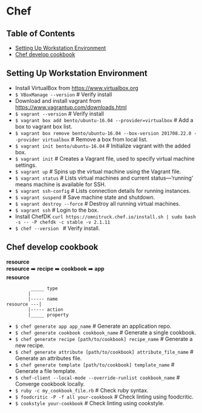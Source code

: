 # Chef

## Table of Contents

* [Setting Up Workstation Environment](#setting-up-workstation-environment)
* [Chef develop cookbook](#chef-develop-cookbook)


## Setting Up Workstation Environment

* Install VirtualBox from https://www.virtualbox.org
* `$ VBoxManage --version`                    # Verify install
* Download and install vagrant from https://www.vagrantup.com/downloads.html
* `$ vagrant --version`                       # Verify install
* `$ vagrant box add bento/ubuntu-16.04 --provider=virtualbox`                                # Add a box to vagrant box list.
* `$ vagrant box remove bento/ubuntu-16.04 --box-version 201708.22.0 --provider virtualbox`   # Remove a box from local list.
* `$ vagrant init bento/ubuntu-16.04`         # Initialize vagrant with the added box.
* `$ vagrant init`                            # Creates a Vagrant file, used to specify virtual machine settings.
* `$ vagrant up`	                            # Spins up the virtual machine using the Vagrant file.
* `$ vagrant status`                          # Lists virtual machines and current status—’running’ means machine is available for SSH.
* `$ vagrant ssh-config`                      # Lists connection details for running instances.
* `$ vagrant suspend`                         # Save machine state and shutdown.
* `$ vagrant destroy --force`                 # Destroy all running virtual machines.
* `$ vagrant ssh`                             # Login to the box.
* Install ChefDK  `curl https://omnitruck.chef.io/install.sh | sudo bash -s -- -P chefdk -c stable -v 2.1.11`
* `$ chef --version `                         # Verify install.

## Chef develop cookbook

**resource**</br>
**resource** :arrow_right: **recipe** :arrow_right: **cookbook** :arrow_right: **app**</br>
**resource**</br>

```
	     _____ type
	    | 
	    |----- name
resource ---| 
	    |----- action
	    |_____ property
```

* `$ chef generate app app_name`					# Generate an application repo.
* `$ chef generate cookbook cookbook_name` 				# Generate a single cookbook.
* `$ chef generate recipe [path/to/cookbook] recipe_name` 		# Generate a new recipe.
* `$ chef generate attribute [path/to/cookbook] attribute_file_name` 	# Generate an attributes file. 
* `$ chef generate template [path/to/cookbook] template_name` 		# Generate a file template.
* `$ chef-client --local-mode --override-runlist cookbook_name`		# Converge cookbook locally.
* `$ ruby -c my_cookbook_file.rb`					# Check ruby syntax.
* `$ foodcritic -P -f all your-cookbook`			 	# Check linting using foodcritic.
* `$ cookstyle your-cookbook`						# Check linting using cookstyle.

